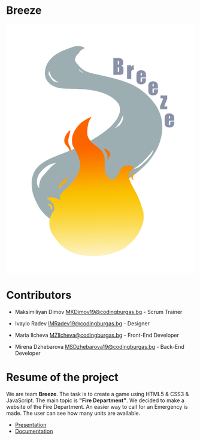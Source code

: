 # Breeze

<img src="Pictures/logo for readme.png">

# Contributors

- Maksimiliyan Dimov <MKDimov19@codingburgas.bg> - Scrum Trainer

- Ivaylo Radev <IMRadev19@codingburgas.bg> - Designer

- Maria Ilcheva <MZIlcheva@codingburgas.bg> - Front-End Developer

- Mirena Dzhebarova <MSDzhebarova19@codingburgas.bg> - Back-End Developer

# Resume of the project

We are team **Breeze**. The task is to create a game using HTML5 & CSS3 & JavaScript. The main topic is **"Fire Department"**. We decided to make a website of the Fire Department. An easier way to call for an Emergency is made. The user can see how many units are available.

* [Presentation]()
* [Documentation]()